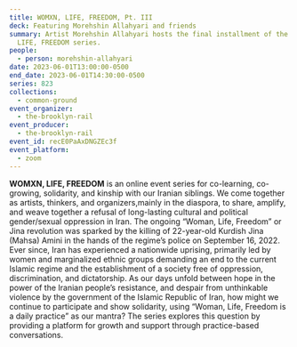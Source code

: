 ```yaml
---
title: WOMXN, LIFE, FREEDOM, Pt. III
deck: Featuring Morehshin Allahyari and friends
summary: Artist Morehshin Allahyari hosts the final installment of the WOMXN,
  LIFE, FREEDOM series.
people:
  - person: morehshin-allahyari
date: 2023-06-01T13:00:00-0500
end_date: 2023-06-01T14:30:00-0500
series: 823
collections:
  - common-ground
event_organizer:
  - the-brooklyn-rail
event_producer:
  - the-brooklyn-rail
event_id: recE0PaAxDNGZEc3f
event_platform:
  - zoom
---
```

**WOMXN, LIFE, FREEDOM** is an online event series for co-learning, co-growing, solidarity, and kinship with our Iranian siblings. We come together as artists, thinkers, and organizers,mainly in the diaspora, to share, amplify, and weave together a refusal of long-lasting cultural and political gender/sexual oppression in Iran. The ongoing “Woman, Life, Freedom” or Jina revolution was sparked by the killing of 22-year-old Kurdish Jina (Mahsa) Amini in the hands of the regime’s police on September 16, 2022. Ever since, Iran has experienced a nationwide uprising, primarily led by women and marginalized ethnic groups demanding an end to the current Islamic regime and the establishment of a society free of oppression, discrimination, and dictatorship. As our days unfold between hope in the power of the Iranian people’s resistance, and despair from unthinkable violence by the government of the Islamic Republic of Iran, how might we continue to participate and show solidarity, using “Woman, Life, Freedom is a daily practice” as our mantra? The series explores this question by providing a platform for growth and support through practice-based conversations.